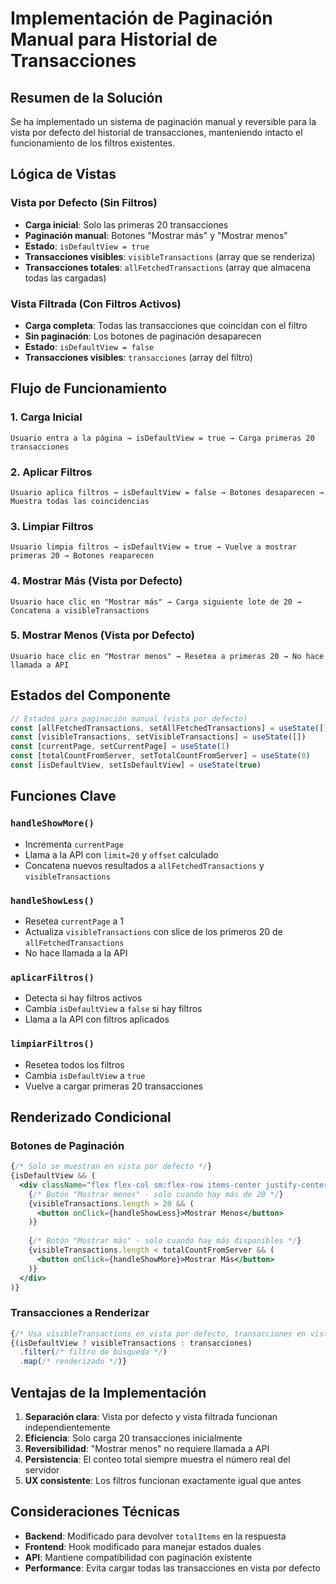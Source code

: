 # Implementación de Paginación Manual para Historial de Transacciones

## Resumen de la Solución

Se ha implementado un sistema de paginación manual y reversible para la vista por defecto del historial de transacciones, manteniendo intacto el funcionamiento de los filtros existentes.

## Lógica de Vistas

### Vista por Defecto (Sin Filtros)
- **Carga inicial**: Solo las primeras 20 transacciones
- **Paginación manual**: Botones "Mostrar más" y "Mostrar menos"
- **Estado**: `isDefaultView = true`
- **Transacciones visibles**: `visibleTransactions` (array que se renderiza)
- **Transacciones totales**: `allFetchedTransactions` (array que almacena todas las cargadas)

### Vista Filtrada (Con Filtros Activos)
- **Carga completa**: Todas las transacciones que coincidan con el filtro
- **Sin paginación**: Los botones de paginación desaparecen
- **Estado**: `isDefaultView = false`
- **Transacciones visibles**: `transacciones` (array del filtro)

## Flujo de Funcionamiento

### 1. Carga Inicial
```
Usuario entra a la página → isDefaultView = true → Carga primeras 20 transacciones
```

### 2. Aplicar Filtros
```
Usuario aplica filtros → isDefaultView = false → Botones desaparecen → Muestra todas las coincidencias
```

### 3. Limpiar Filtros
```
Usuario limpia filtros → isDefaultView = true → Vuelve a mostrar primeras 20 → Botones reaparecen
```

### 4. Mostrar Más (Vista por Defecto)
```
Usuario hace clic en "Mostrar más" → Carga siguiente lote de 20 → Concatena a visibleTransactions
```

### 5. Mostrar Menos (Vista por Defecto)
```
Usuario hace clic en "Mostrar menos" → Resetea a primeras 20 → No hace llamada a API
```

## Estados del Componente

```javascript
// Estados para paginación manual (vista por defecto)
const [allFetchedTransactions, setAllFetchedTransactions] = useState([])
const [visibleTransactions, setVisibleTransactions] = useState([])
const [currentPage, setCurrentPage] = useState(1)
const [totalCountFromServer, setTotalCountFromServer] = useState(0)
const [isDefaultView, setIsDefaultView] = useState(true)
```

## Funciones Clave

### `handleShowMore()`
- Incrementa `currentPage`
- Llama a la API con `limit=20` y `offset` calculado
- Concatena nuevos resultados a `allFetchedTransactions` y `visibleTransactions`

### `handleShowLess()`
- Resetea `currentPage` a 1
- Actualiza `visibleTransactions` con slice de los primeros 20 de `allFetchedTransactions`
- No hace llamada a la API

### `aplicarFiltros()`
- Detecta si hay filtros activos
- Cambia `isDefaultView` a `false` si hay filtros
- Llama a la API con filtros aplicados

### `limpiarFiltros()`
- Resetea todos los filtros
- Cambia `isDefaultView` a `true`
- Vuelve a cargar primeras 20 transacciones

## Renderizado Condicional

### Botones de Paginación
```jsx
{/* Solo se muestran en vista por defecto */}
{isDefaultView && (
  <div className="flex flex-col sm:flex-row items-center justify-center gap-4">
    {/* Botón "Mostrar menos" - solo cuando hay más de 20 */}
    {visibleTransactions.length > 20 && (
      <button onClick={handleShowLess}>Mostrar Menos</button>
    )}
    
    {/* Botón "Mostrar más" - solo cuando hay más disponibles */}
    {visibleTransactions.length < totalCountFromServer && (
      <button onClick={handleShowMore}>Mostrar Más</button>
    )}
  </div>
)}
```

### Transacciones a Renderizar
```jsx
{/* Usa visibleTransactions en vista por defecto, transacciones en vista filtrada */}
{(isDefaultView ? visibleTransactions : transacciones)
  .filter(/* filtro de búsqueda */)
  .map(/* renderizado */)}
```

## Ventajas de la Implementación

1. **Separación clara**: Vista por defecto y vista filtrada funcionan independientemente
2. **Eficiencia**: Solo carga 20 transacciones inicialmente
3. **Reversibilidad**: "Mostrar menos" no requiere llamada a API
4. **Persistencia**: El conteo total siempre muestra el número real del servidor
5. **UX consistente**: Los filtros funcionan exactamente igual que antes

## Consideraciones Técnicas

- **Backend**: Modificado para devolver `totalItems` en la respuesta
- **Frontend**: Hook modificado para manejar estados duales
- **API**: Mantiene compatibilidad con paginación existente
- **Performance**: Evita cargar todas las transacciones en vista por defecto
